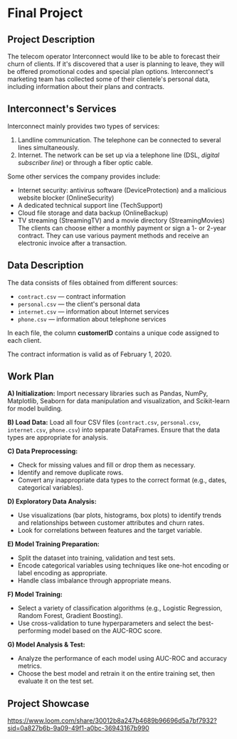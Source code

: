 # Final Project

## Project Description
The telecom operator Interconnect would like to be able to forecast their churn of clients. If it's discovered that a user is planning to leave, they will be offered promotional codes and special plan options. Interconnect's marketing team has collected some of their clientele's personal data, including information about their plans and contracts.

## Interconnect's Services
Interconnect mainly provides two types of services:
1) Landline communication. The telephone can be connected to several lines simultaneously.
2) Internet. The network can be set up via a telephone line (DSL, _digital subscriber line_) or through a fiber optic cable.

Some other services the company provides include:
- Internet security: antivirus software (DeviceProtection) and a malicious website blocker (OnlineSecurity)
- A dedicated technical support line (TechSupport)
- Cloud file storage and data backup (OnlineBackup)
- TV streaming (StreamingTV) and a movie directory (StreamingMovies)
The clients can choose either a monthly payment or sign a 1- or 2-year contract. They can use various payment methods and receive an electronic invoice after a transaction.

## Data Description
The data consists of files obtained from different sources:
- `contract.csv` — contract information
- `personal.csv` — the client's personal data
- `internet.csv` — information about Internet services
- `phone.csv` — information about telephone services

In each file, the column **customerID** contains a unique code assigned to each client.

The contract information is valid as of February 1, 2020.

## Work Plan
**A) Initialization:** Import necessary libraries such as Pandas, NumPy, Matplotlib, Seaborn for data manipulation and visualization, and Scikit-learn for model building.

**B) Load Data:** Load all four CSV files (`contract.csv`, `personal.csv`, `internet.csv`, `phone.csv`) into separate DataFrames. Ensure that the data types are appropriate for analysis.

**C) Data Preprocessing:**
- Check for missing values and fill or drop them as necessary.
- Identify and remove duplicate rows.
- Convert any inappropriate data types to the correct format (e.g., dates, categorical variables).

**D) Exploratory Data Analysis:**
- Use visualizations (bar plots, histograms, box plots) to identify trends and relationships between customer attributes and churn rates.
- Look for correlations between features and the target variable.

**E) Model Training Preparation:**
- Split the dataset into training, validation and test sets.
- Encode categorical variables using techniques like one-hot encoding or label encoding as appropriate.
- Handle class imbalance through appropriate means.

**F) Model Training:**
- Select a variety of classification algorithms (e.g., Logistic Regression, Random Forest, Gradient Boosting).
- Use cross-validation to tune hyperparameters and select the best-performing model based on the AUC-ROC score.

**G) Model Analysis & Test:**
- Analyze the performance of each model using AUC-ROC and accuracy metrics.
- Choose the best model and retrain it on the entire training set, then evaluate it on the test set.

## Project Showcase
https://www.loom.com/share/30012b8a247b4689b96696d5a7bf7932?sid=0a827b6b-9a09-49f1-a0bc-36943167b990
